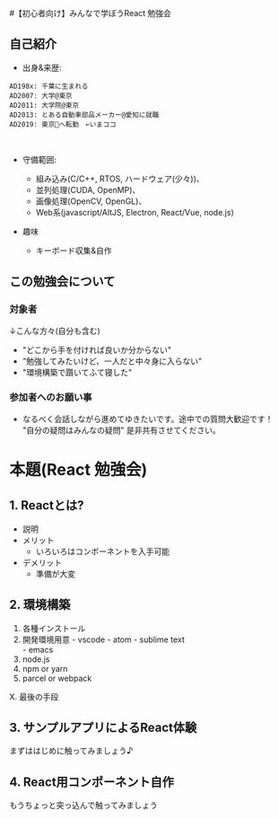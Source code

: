 #【初心者向け】みんなで学ぼうReact 勉強会

## 自己紹介
- 出身&来歴: 
```
AD198x: 千葉に生まれる
AD2007: 大学@東京 
AD2011: 大学院@東京 
AD2013: とある自動車部品メーカー@愛知に就職 
AD2019: 東京🗼へ転勤　←いまココ 
```
<br>

- 守備範囲: 
  - 組み込み(C/C++, RTOS, ハードウェア(少々))、
  - 並列処理(CUDA, OpenMP)、
  - 画像処理(OpenCV, OpenGL)、
  - Web系(javascript/AltJS, Electron, React/Vue, node.js)

- 趣味
  - キーボード収集&自作
  
## この勉強会について
### 対象者
↓こんな方々(自分も含む)
  - "どこから手を付ければ良いか分からない"
  - ”勉強してみたいけど、一人だと中々身に入らない"
  - "環境構築で躓いてふて寝した"
  
### 参加者へのお願い事
  - なるべく会話しながら進めてゆきたいです。途中での質問大歓迎です！  
		"自分の疑問はみんなの疑問" 是非共有させてください。
    
# 本題(React 勉強会)
## 1. Reactとは?
- 説明
- メリット
  - いろいろはコンポーネントを入手可能
- デメリット
  - 準備が大変

## 2. 環境構築
1. 各種インストール
  0. 開発環境用意
    - vscode
    - atom
    - sublime text    
    - emacs
  1. node.js  
  2. npm or yarn
  3. parcel or webpack
  
  X. 最後の手段
    

## 3. サンプルアプリによるReact体験
まずははじめに触ってみましょう♪

## 4. React用コンポーネント自作
もうちょっと突っ込んで触ってみましょう

    
